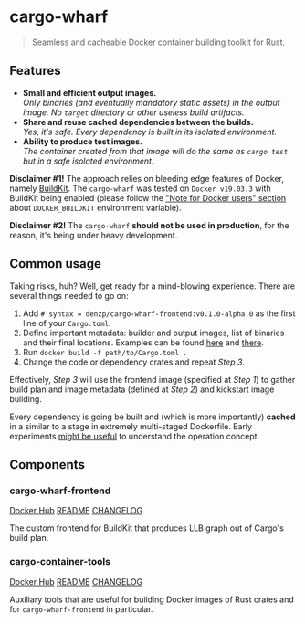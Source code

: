 # cargo-wharf
> Seamless and cacheable Docker container building toolkit for Rust.

## Features
* **Small and efficient output images.**<br>
*Only binaries (and eventually mandatory static assets) in the output image. No `target` directory or other useless build artifacts.*
* **Share and reuse cached dependencies between the builds.**<br>
*Yes, it's safe. Every dependency is built in its isolated environment.*
* **Ability to produce test images.**<br>
*The container created from that image will do the same as `cargo test` but in a safe isolated environment.*

**Disclaimer #1!** The approach relies on bleeding edge features of Docker, namely [BuildKit]. The `cargo-wharf` was tested on `Docker v19.03.3` with BuildKit being enabled (please follow the ["Note for Docker users" section] about `DOCKER_BUILDKIT` environment variable).

**Disclaimer #2!** The `cargo-wharf` **should not be used in production**, for the reason, it's being under heavy development.

## Common usage

Taking risks, huh?
Well, get ready for a mind-blowing experience.
There are several things needed to go on:
1. Add `# syntax = denzp/cargo-wharf-frontend:v0.1.0-alpha.0` as the first line of your `Cargo.toml`.
2. Define important metadata: builder and output images, list of binaries and their final locations. Examples can be found [here](cargo-container-tools/Cargo.toml) and [there](cargo-wharf-frontend/Cargo.toml).
3. Run `docker build -f path/to/Cargo.toml .`
4. Change the code or dependency crates and repeat *Step 3*.

Effectively, *Step 3* will use the frontend image (specified at *Step 1*) to gather build plan and image metadata (defined at *Step 2*) and kickstart image building.

Every dependency is going be built and (which is more importantly) **cached** in a similar to a stage in extremely multi-staged Dockerfile.
Early experiments [might be useful](https://github.com/denzp/cargo-wharf/blob/experiment-dockerfile/tests/simple.binaries.dockerfile) to understand the operation concept.

## Components

### cargo-wharf-frontend
[Docker Hub](https://hub.docker.com/r/denzp/cargo-wharf-frontend)
[README](cargo-wharf-frontend/README.md)
[CHANGELOG](cargo-wharf-frontend/CHANGELOG.md)

The custom frontend for BuildKit that produces LLB graph out of Cargo's build plan.

### cargo-container-tools
[Docker Hub](https://hub.docker.com/r/denzp/cargo-container-tools)
[README](cargo-container-tools/README.md)
[CHANGELOG](cargo-container-tools/CHANGELOG.md)

Auxiliary tools that are useful for building Docker images of Rust crates and for `cargo-wharf-frontend` in particular.

[BuildKit]: https://github.com/moby/buildkit
["Note for Docker users" section]: https://github.com/moby/buildkit/blob/master/frontend/dockerfile/docs/experimental.md#note-for-docker-users
